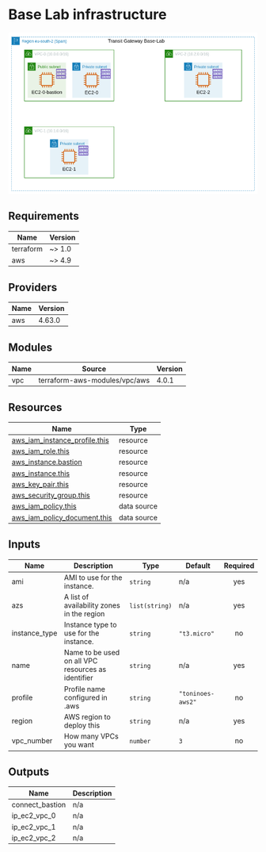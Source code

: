 # Base Lab infrastructure

![BaseLab](../assets/tgw-base-lab.png)

## Requirements

| Name | Version |
|------|---------|
| terraform | ~> 1.0 |
| aws | ~> 4.9 |

## Providers

| Name | Version |
|------|---------|
| aws | 4.63.0 |

## Modules

| Name | Source | Version |
|------|--------|---------|
| vpc | terraform-aws-modules/vpc/aws | 4.0.1 |

## Resources

| Name | Type |
|------|------|
| [aws_iam_instance_profile.this](https://registry.terraform.io/providers/hashicorp/aws/latest/docs/resources/iam_instance_profile) | resource |
| [aws_iam_role.this](https://registry.terraform.io/providers/hashicorp/aws/latest/docs/resources/iam_role) | resource |
| [aws_instance.bastion](https://registry.terraform.io/providers/hashicorp/aws/latest/docs/resources/instance) | resource |
| [aws_instance.this](https://registry.terraform.io/providers/hashicorp/aws/latest/docs/resources/instance) | resource |
| [aws_key_pair.this](https://registry.terraform.io/providers/hashicorp/aws/latest/docs/resources/key_pair) | resource |
| [aws_security_group.this](https://registry.terraform.io/providers/hashicorp/aws/latest/docs/resources/security_group) | resource |
| [aws_iam_policy.this](https://registry.terraform.io/providers/hashicorp/aws/latest/docs/data-sources/iam_policy) | data source |
| [aws_iam_policy_document.this](https://registry.terraform.io/providers/hashicorp/aws/latest/docs/data-sources/iam_policy_document) | data source |

## Inputs

| Name | Description | Type | Default | Required |
|------|-------------|------|---------|:--------:|
| ami | AMI to use for the instance. | `string` | n/a | yes |
| azs | A list of availability zones in the region | `list(string)` | n/a | yes |
| instance\_type | Instance type to use for the instance. | `string` | `"t3.micro"` | no |
| name | Name to be used on all VPC resources as identifier | `string` | n/a | yes |
| profile | Profile name configured in .aws | `string` | `"toninoes-aws2"` | no |
| region | AWS region to deploy this | `string` | n/a | yes |
| vpc\_number | How many VPCs you want | `number` | `3` | no |

## Outputs

| Name | Description |
|------|-------------|
| connect\_bastion | n/a |
| ip\_ec2\_vpc\_0 | n/a |
| ip\_ec2\_vpc\_1 | n/a |
| ip\_ec2\_vpc\_2 | n/a |
